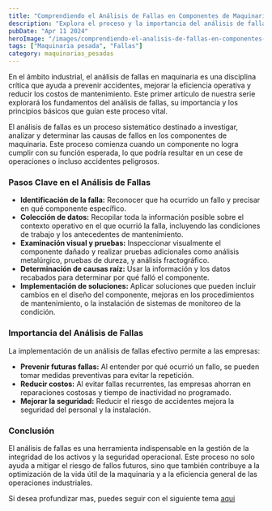 ```yaml
---
title: "Comprendiendo el Análisis de Fallas en Componentes de Maquinaria Pesada"
description: "Explora el proceso y la importancia del análisis de fallas en componentes de maquinaria pesada."
pubDate: "Apr 11 2024"
heroImage: "/images/comprendiendo-el-analisis-de-fallas-en-componentes-de-maquinaria-pesada.webp"
tags: ["Maquinaria pesada", "Fallas"]
category: maquinarias_pesadas
---
```


En el ámbito industrial, el análisis de fallas en maquinaria es una disciplina crítica que ayuda a prevenir accidentes, mejorar la eficiencia operativa y reducir los costos de mantenimiento. Este primer artículo de nuestra serie explorará los fundamentos del análisis de fallas, su importancia y los principios básicos que guían este proceso vital.

El análisis de fallas es un proceso sistemático destinado a investigar, analizar y determinar las causas de fallos en los componentes de maquinaria. Este proceso comienza cuando un componente no logra cumplir con su función esperada, lo que podría resultar en un cese de operaciones o incluso accidentes peligrosos.

### Pasos Clave en el Análisis de Fallas

- **Identificación de la falla:** Reconocer que ha ocurrido un fallo y precisar en qué componente específico.
- **Colección de datos:** Recopilar toda la información posible sobre el contexto operativo en el que ocurrió la falla, incluyendo las condiciones de trabajo y los antecedentes de mantenimiento.
- **Examinación visual y pruebas:** Inspeccionar visualmente el componente dañado y realizar pruebas adicionales como análisis metalúrgico, pruebas de dureza, y análisis fractográfico.
- **Determinación de causas raíz:** Usar la información y los datos recabados para determinar por qué falló el componente.
- **Implementación de soluciones:** Aplicar soluciones que pueden incluir cambios en el diseño del componente, mejoras en los procedimientos de mantenimiento, o la instalación de sistemas de monitoreo de la condición.

### Importancia del Análisis de Fallas

La implementación de un análisis de fallas efectivo permite a las empresas:

- **Prevenir futuras fallas:** Al entender por qué ocurrió un fallo, se pueden tomar medidas preventivas para evitar la repetición.
- **Reducir costos:** Al evitar fallas recurrentes, las empresas ahorran en reparaciones costosas y tiempo de inactividad no programado.
- **Mejorar la seguridad:** Reducir el riesgo de accidentes mejora la seguridad del personal y la instalación.

### Conclusión

El análisis de fallas es una herramienta indispensable en la gestión de la integridad de los activos y la seguridad operacional. Este proceso no solo ayuda a mitigar el riesgo de fallos futuros, sino que también contribuye a la optimización de la vida útil de la maquinaria y a la eficiencia general de las operaciones industriales.

Si desea profundizar mas, puedes seguir con el siguiente tema [aqui](/blog/tipos-de-cargas-y-sus-efectos-en-los-componentes-de-maquinaria/)

